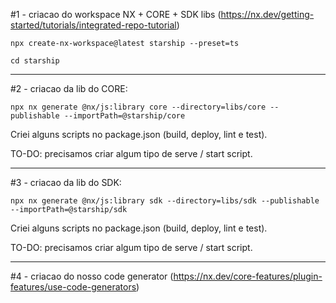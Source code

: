 #1 - criacao do workspace NX + CORE + SDK libs (https://nx.dev/getting-started/tutorials/integrated-repo-tutorial)

`npx create-nx-workspace@latest starship --preset=ts`

`cd starship`

---

#2 - criacao da lib do CORE:

`npx nx generate @nx/js:library core --directory=libs/core --publishable --importPath=@starship/core`

Criei alguns scripts no package.json (build, deploy, lint e test).

TO-DO: precisamos criar algum tipo de serve / start script.

---

#3 - criacao da lib do SDK:

`npx nx generate @nx/js:library sdk --directory=libs/sdk --publishable --importPath=@starship/sdk`

Criei alguns scripts no package.json (build, deploy, lint e test).

TO-DO: precisamos criar algum tipo de serve / start script.

---

#4 - criacao do nosso code generator (https://nx.dev/core-features/plugin-features/use-code-generators)
